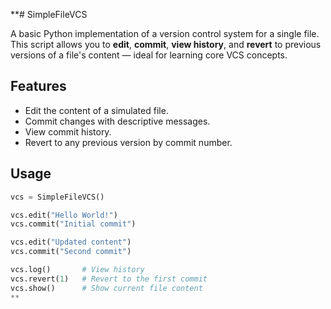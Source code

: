 **# SimpleFileVCS

A basic Python implementation of a version control system for a single file.  
This script allows you to **edit**, **commit**, **view history**, and **revert** to previous versions of a file's content — ideal for learning core VCS concepts.

## Features

- Edit the content of a simulated file.
- Commit changes with descriptive messages.
- View commit history.
- Revert to any previous version by commit number.

## Usage

```python
vcs = SimpleFileVCS()

vcs.edit("Hello World!")
vcs.commit("Initial commit")

vcs.edit("Updated content")
vcs.commit("Second commit")

vcs.log()       # View history
vcs.revert(1)   # Revert to the first commit
vcs.show()      # Show current file content
**
